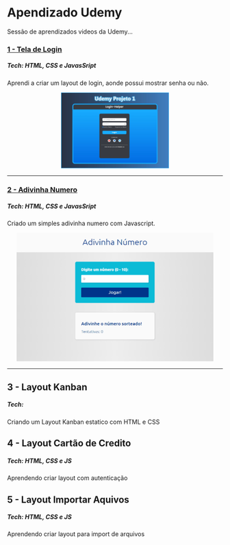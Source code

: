 # Apendizado Udemy

Sessão de aprendizados videos da Udemy...

### <a href="./1-Tela-Login"> 1 - Tela de Login </a>

##### Tech: HTML, CSS e JavasSript

Aprendi a criar um layout de login, aonde possui mostrar senha ou não.

<p align="center">
  <img alt="Projeto 1 Udemy" src="./1-Tela-Login/assets/image1.jpg" width="50%">
</p>
<hr>

### <a href="./1-Tela-Login"> 2 - Adivinha Numero </a>

##### Tech: HTML, CSS e JavasSript

Criado um simples adivinha numero com Javascript.

<p align="center">
  <img width="460" height="300" src="./2-Adivinha Número/assets/Animação.gif">
</p>
<hr>

## 3 - Layout Kanban

##### Tech:

Criando um Layout Kanban estatico com HTML e CSS

## 4 - Layout Cartão de Credito

##### Tech: HTML, CSS e JS

Aprendendo criar layout com autenticação

## 5 - Layout Importar Aquivos

##### Tech: HTML, CSS e JS

Aprendendo criar layout para import de arquivos
